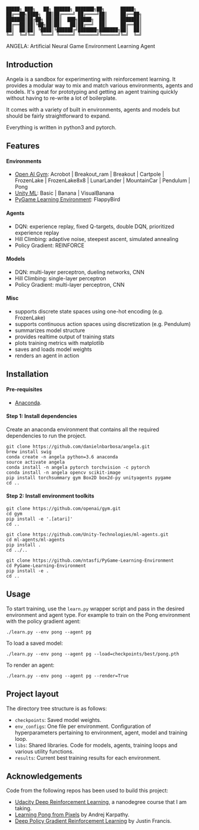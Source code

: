 ```
█████╗ ███╗   ██╗ ██████╗ ███████╗██╗      █████╗
██╔══██╗████╗  ██║██╔════╝ ██╔════╝██║     ██╔══██╗
███████║██╔██╗ ██║██║  ███╗█████╗  ██║     ███████║
██╔══██║██║╚██╗██║██║   ██║██╔══╝  ██║     ██╔══██║
██║  ██║██║ ╚████║╚██████╔╝███████╗███████╗██║  ██║
╚═╝  ╚═╝╚═╝  ╚═══╝ ╚═════╝ ╚══════╝╚══════╝╚═╝  ╚═╝
```

ANGELA: Artificial Neural Game Environment Learning Agent


## Introduction

Angela is a sandbox for experimenting with reinforcement learning.  It provides a modular way to mix and match various environments, agents and models.  It's great for prototyping and getting an agent training quickly without having to re-write a lot of boilerplate.

It comes with a variety of built in environments, agents and models but should be fairly straightforward to expand.

Everything is written in python3 and pytorch.


## Features

#### Environments
 - [Open AI Gym](https://gym.openai.com/): Acrobot | Breakout_ram | Breakout | Cartpole | FrozenLake | FrozenLake8x8 | LunarLander | MountainCar | Pendulum | Pong
 - [Unity ML](https://github.com/Unity-Technologies/ml-agents/blob/master/docs/Learning-Environment-Examples.md#banana-collector): Basic | Banana | VisualBanana
 - [PyGame Learning Environment](https://pygame-learning-environment.readthedocs.io/en/latest/user/home.html): FlappyBird

#### Agents
 - DQN: experience replay, fixed Q-targets, double DQN, prioritized experience replay
 - Hill Climbing: adaptive noise, steepest ascent, simulated annealing
 - Policy Gradient: REINFORCE

#### Models
 - DQN: multi-layer perceptron, dueling networks, CNN
 - Hill Climbing: single-layer perceptron
 - Policy Gradient: multi-layer perceptron, CNN

#### Misc
- supports discrete state spaces using one-hot encoding (e.g. FrozenLake)
- supports continuous action spaces using discretization (e.g. Pendulum)
- summarizes model structure
- provides realtime output of training stats
- plots training metrics with matplotlib
- saves and loads model weights
- renders an agent in action


## Installation

#### Pre-requisites
- [Anaconda](https://www.anaconda.com/download/).


#### Step 1: Install dependencies
Create an anaconda environment that contains all the required dependencies to run the project.

```
git clone https://github.com/danielnbarbosa/angela.git
brew install swig
conda create -n angela python=3.6 anaconda
source activate angela
conda install -n angela pytorch torchvision -c pytorch
conda install -n angela opencv scikit-image
pip install torchsummary gym Box2D box2d-py unityagents pygame
cd ..
```

#### Step 2: Install environment toolkits
```
git clone https://github.com/openai/gym.git
cd gym
pip install -e '.[atari]'
cd ..

git clone https://github.com/Unity-Technologies/ml-agents.git
cd ml-agents/ml-agents
pip install .
cd ../..

git clone https://github.com/ntasfi/PyGame-Learning-Environment
cd PyGame-Learning-Environment
pip install -e .
cd ..
```

## Usage
To start training, use the `learn.py` wrapper script and pass in the desired environment and agent type.  For example to train on the Pong environment with the policy gradient agent:
```
./learn.py --env pong --agent pg
```

To load a saved model:
```
./learn.py --env pong --agent pg --load=checkpoints/best/pong.pth
```

To render an agent:
```
./learn.py --env pong --agent pg --render=True
```

## Project layout
The directory tree structure is as follows:
 - `checkpoints`: Saved model weights.
 - `env_configs`: One file per environment.  Configuration of hyperparameters pertaining to environment, agent, model and training loop.
 - `libs`: Shared libraries.  Code for models, agents, training loops and various utility functions.
 - `results`: Current best training results for each environment.


## Acknowledgements
Code from the following repos has been used to build this project:
 - [Udacity Deep Reinforcement Learning](https://github.com/udacity/deep-reinforcement-learning), a nanodegree course that I am taking.
 - [Learning Pong from Pixels](https://gist.github.com/karpathy/a4166c7fe253700972fcbc77e4ea32c5) by Andrej Karpathy.
 - [Deep Policy Gradient Reinforcement Learning](https://github.com/wagonhelm/Deep-Policy-Gradient) by Justin Francis.
